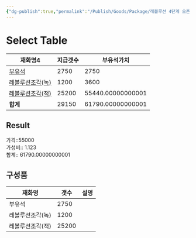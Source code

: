 ```yaml
---
{"dg-publish":true,"permalink":"/Publish/Goods/Package/레볼루션 4단계 오픈 팩/"}
---
```



# Select Table
<div><table class="dataview table-view-table"><thead class="table-view-thead"><tr class="table-view-tr-header"><th class="table-view-th"><span>재화명</span><span class="dataview small-text">4</span></th><th class="table-view-th"><span>지급갯수</span></th><th class="table-view-th"><span>부유석가치</span></th></tr></thead><tbody class="table-view-tbody"><tr><td><span><a data-tooltip-position="top" aria-label="Publish/Goods/Currencies/부유석.md" data-href="Publish/Goods/Currencies/부유석.md" href="Publish/Goods/Currencies/부유석.md" class="internal-link" target="_blank" rel="noopener nofollow">부유석</a></span></td><td>2750</td><td>2750</td></tr><tr><td><span><a data-tooltip-position="top" aria-label="Publish/Goods/Currencies/레볼루션조각(녹).md" data-href="Publish/Goods/Currencies/레볼루션조각(녹).md" href="Publish/Goods/Currencies/레볼루션조각(녹).md" class="internal-link" target="_blank" rel="noopener nofollow">레볼루션조각(녹)</a></span></td><td>1200</td><td>3600</td></tr><tr><td><span><a data-tooltip-position="top" aria-label="Publish/Goods/Currencies/레볼루션조각(적).md" data-href="Publish/Goods/Currencies/레볼루션조각(적).md" href="Publish/Goods/Currencies/레볼루션조각(적).md" class="internal-link" target="_blank" rel="noopener nofollow">레볼루션조각(적)</a></span></td><td>25200</td><td>55440.00000000001</td></tr><tr><td><span><strong>합계</strong></span></td><td>29150</td><td>61790.00000000001</td></tr></tbody></table></div><p><span><h2 data-heading="Result" dir="auto">Result</h2></span></p><span><span>가격::55000 <br></span></span><span><span>가성비:: 1.123 <br></span></span><span><span>합계:: 61790.00000000001</span></span>

## 구성품
| **재화명** | **갯수** | 설명        |
| ------- | ------ | --------- |
| 부유석     | 2750   |           |
| 레볼루션조각(녹)   | 1200    |           |
| 레볼루션조각(적)     | 25200  |  |



